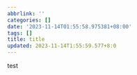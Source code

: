```yaml
---
abbrlink: ''
categories: []
date: '2023-11-14T01:55:58.975381+08:00'
tags: []
title: title
updated: 2023-11-14T1:55:59.577+8:0
---
```

test
